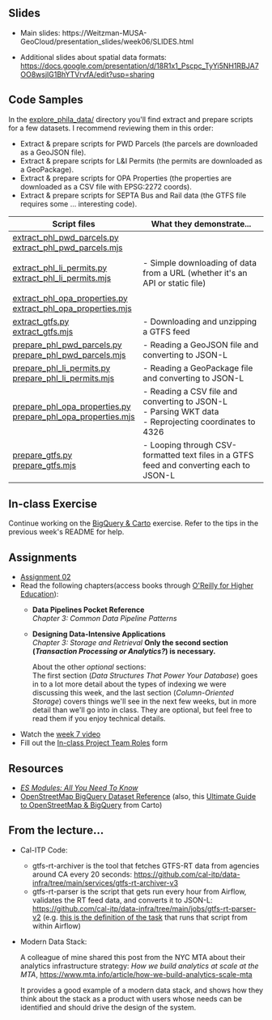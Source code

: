 ## Slides

- Main slides: https://Weitzman-MUSA-GeoCloud/presentation_slides/week06/SLIDES.html

- Additional slides about spatial data formats: https://docs.google.com/presentation/d/18R1x1_Pscpc_TyYi5NH1RBJA7OO8wsjlG1BhYTVrvfA/edit?usp=sharing

## Code Samples

In the [explore_phila_data/](explore_phila_data/) directory you'll find extract and prepare scripts for a few datasets. I recommend reviewing them in this order:

- Extract & prepare scripts for PWD Parcels (the parcels are downloaded as a GeoJSON file).
- Extract & prepare scripts for L&I Permits (the permits are downloaded as a GeoPackage).
- Extract & prepare scripts for OPA Properties (the properties are downloaded as a CSV file with EPSG:2272 coords).
- Extract & prepare scripts for SEPTA Bus and Rail data (the GTFS file requires some ... interesting code).
  
| Script files | What they demonstrate... |
| --- | --- |
| [extract_phl_pwd_parcels.py](explore_phila_data/extract_phl_pwd_parcels.py)<br>[extract_phl_pwd_parcels.mjs](explore_phila_data/extract_phl_pwd_parcels.mjs)<br><br>[extract_phl_li_permits.py](explore_phila_data/extract_phl_li_permits.py)<br>[extract_phl_li_permits.mjs](explore_phila_data/extract_phl_li_permits.mjs)<br><br>[extract_phl_opa_properties.py](explore_phila_data/extract_phl_opa_properties.py)<br>[extract_phl_opa_properties.mjs](explore_phila_data/extract_phl_opa_properties.mjs) | - Simple downloading of data from a URL (whether it's an API or static file) |
| [extract_gtfs.py](explore_phila_data/extract_gtfs.py)<br>[extract_gtfs.mjs](explore_phila_data/extract_gtfs.mjs) | - Downloading and unzipping a GTFS feed |
| [prepare_phl_pwd_parcels.py](explore_phila_data/prepare_phl_pwd_parcels.py)<br>[prepare_phl_pwd_parcels.mjs](explore_phila_data/prepare_phl_pwd_parcels.mjs) | - Reading a GeoJSON file and converting to JSON-L |
| [prepare_phl_li_permits.py](explore_phila_data/prepare_phl_li_permits.py)<br>[prepare_phl_li_permits.mjs](explore_phila_data/prepare_phl_li_permits.mjs) | - Reading a GeoPackage file and converting to JSON-L |
| [prepare_phl_opa_properties.py](explore_phila_data/prepare_phl_opa_properties.py)<br>[prepare_phl_opa_properties.mjs](explore_phila_data/prepare_phl_opa_properties.mjs) | - Reading a CSV file and converting to JSON-L<br>- Parsing WKT data<br>- Reprojecting coordinates to 4326 |
| [prepare_gtfs.py](explore_phila_data/prepare_gtfs.py)<br>[prepare_gtfs.mjs](explore_phila_data/prepare_gtfs.mjs) | - Looping through CSV-formatted text files in a GTFS feed and converting each to JSON-L |

## In-class Exercise

Continue working on the [BigQuery & Carto](../week05/exercises/ex_load_data_into_bigquery.md) exercise. Refer to the tips in the previous week's README for help.

## Assignments

- [Assignment 02](https://github.com/Weitzman-MUSA-GeoCloud/assignment02)
- Read the following chapters(access books through [O'Reilly for Higher Education](http://hdl.library.upenn.edu.proxy.library.upenn.edu/1017/7026/1)):
    * **Data Pipelines Pocket Reference**  
      *Chapter 3: Common Data Pipeline Patterns*

    * **Designing Data-Intensive Applications**  
      *Chapter 3: Storage and Retrieval* **Only the second section (_Transaction Processing or Analytics?_) is necessary.**

      About the other _optional_ sections:  
      The first section (*Data Structures That Power Your Database*) goes in to a lot more detail about the types of indexing we were discussing this week, and the last section (*Column-Oriented Storage*) covers things we'll see in the next few weeks, but in more detail than we'll go into in class. They are optional, but feel free to read them if you enjoy technical details.
- Watch the [week 7 video](https://share.descript.com/view/9drEh9q22ID)
- Fill out the [In-class Project Team Roles](https://docs.google.com/forms/d/1jsEFjWQ8LaFny1edTXDGi_9jpj1yIMJ8FagtjLxg1qM/edit) form

## Resources

- [_ES Modules: All You Need To Know_](https://konstantin.digital/blog/es-modules-all-you-need-to-know)
- [OpenStreetMap BigQuery Dataset Reference](https://wiki.openstreetmap.org/wiki/BigQuery_dataset) (also, this [Ultimate Guide to OpenStreetMap & BigQuery](https://carto.com/blog/osm-bigquery) from Carto)

## From the lecture...

- Cal-ITP Code:
  - gtfs-rt-archiver is the tool that fetches GTFS-RT data from agencies around CA every 20 seconds: https://github.com/cal-itp/data-infra/tree/main/services/gtfs-rt-archiver-v3
  - gtfs-rt-parser is the script that gets run every hour from Airflow, validates the RT feed data, and converts it to JSON-L: https://github.com/cal-itp/data-infra/tree/main/jobs/gtfs-rt-parser-v2 (e.g. [this is the definition of the task](https://github.com/cal-itp/data-infra/blob/main/airflow/dags/parse_and_validate_rt_v2/parse_rt_vehicle_positions.yml) that runs that script from within Airflow)
- Modern Data Stack:
  
  A colleague of mine shared this post from the NYC MTA about their analytics infrastructure strategy: _How we build analytics at scale at the MTA_, https://www.mta.info/article/how-we-build-analytics-scale-mta
  
  It provides a good example of a modern data stack, and shows how they think about the stack as a product with users whose needs can be identified and should drive the design of the system.